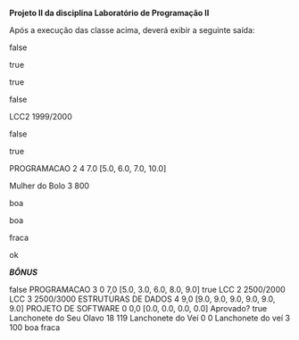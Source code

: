 <b>Projeto II da disciplina Laboratório de  Programação II</b>

Após a execução das classe acima, deverá exibir a seguinte saída:

false

true

true

false

LCC2 1999/2000

false

true

PROGRAMACAO 2 4 7.0 [5.0, 6.0, 7.0, 10.0]

Mulher do Bolo 3 800

boa

boa

fraca

ok

*****BÔNUS*****

false
PROGRAMACAO 3 0 7,0 [5.0, 3.0, 6.0, 8.0, 9.0]
true
LCC 2 2500/2000
LCC 3 2500/3000
ESTRUTURAS DE DADOS 4 9,0 [9.0, 9.0, 9.0, 9.0, 9.0, 9.0]
PROJETO DE SOFTWARE 0 0,0 [0.0, 0.0, 0.0, 0.0]
Aprovado? true
Lanchonete do Seu Olavo 18 119
Lanchonete do Veí 0 0
Lanchonete do veí 3 100
boa
fraca
